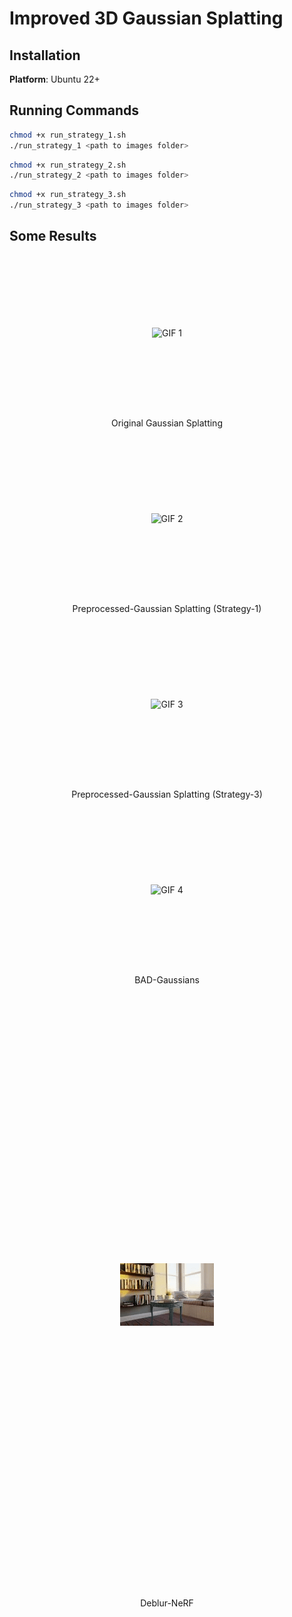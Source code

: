 #  Improved 3D Gaussian Splatting


## Installation

**Platform**: Ubuntu 22+


## Running Commands
```bash
chmod +x run_strategy_1.sh
./run_strategy_1 <path to images folder>
```


```bash
chmod +x run_strategy_2.sh
./run_strategy_2 <path to images folder>
```


```bash
chmod +x run_strategy_3.sh
./run_strategy_3 <path to images folder>
```


## Some Results
<div style="display: grid; grid-template-columns: repeat(auto-fit, minmax(250px, 1fr)); gap: 20px; max-width: 1200px; margin: 0 auto;">
  <figure style="margin: 0; text-align: center; display: flex; flex-direction: column; justify-content: space-between;">
    <div style="flex-grow: 1; display: flex; align-items: center; justify-content: center; min-height: 250px;">
      <img src="some_results/original_gs.gif" alt="GIF 1" style="max-width: 100%; max-height: 100%; object-fit: contain;">
    </div>
    <figcaption style="margin-top: 10px;">Original Gaussian Splatting</figcaption>
  </figure>
  <figure style="margin: 0; text-align: center; display: flex; flex-direction: column; justify-content: space-between;">
    <div style="flex-grow: 1; display: flex; align-items: center; justify-content: center; min-height: 250px;">
      <img src="some_results/strategy-1.gif" alt="GIF 2" style="max-width: 100%; max-height: 100%; object-fit: contain;">
    </div>
    <figcaption style="margin-top: 10px;">Preprocessed-Gaussian Splatting (Strategy-1)</figcaption>
  </figure>
  <figure style="margin: 0; text-align: center; display: flex; flex-direction: column; justify-content: space-between;">
    <div style="flex-grow: 1; display: flex; align-items: center; justify-content: center; min-height: 250px;">
      <img src="some_results/strategy-3.gif" alt="GIF 3" style="max-width: 100%; max-height: 100%; object-fit: contain;">
    </div>
    <figcaption style="margin-top: 10px;">Preprocessed-Gaussian Splatting (Strategy-3)</figcaption>
  </figure>
  <figure style="margin: 0; text-align: center; display: flex; flex-direction: column; justify-content: space-between;">
    <div style="flex-grow: 1; display: flex; align-items: center; justify-content: center; min-height: 250px;">
      <img src="some_results/bad_gaussian.gif" alt="GIF 4" style="max-width: 100%; max-height: 100%; object-fit: contain;">
    </div>
    <figcaption style="margin-top: 10px;">BAD-Gaussians</figcaption>
  </figure>
  <figure style="margin: 0; text-align: center; display: flex; flex-direction: column; justify-content: space-between;">
    <div style="flex-grow: 1; display: flex; align-items: center; justify-content: center; min-height: 950px;">
      <img src="some_results/deblur-nerf.gif" alt="GIF 5" style="max-width: 100%; max-height: 100%; object-fit: contain;">
    </div>
    <figcaption style="margin-top: 10px;">Deblur-NeRF</figcaption>
  </figure>
</div>





